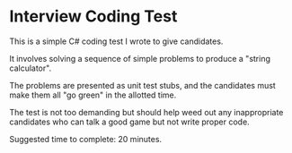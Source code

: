 # Interview Coding Test

This is a simple C# coding test I wrote to give candidates.

It involves solving a sequence of simple problems to produce a "string calculator".

The problems are presented as unit test stubs, and the candidates must make them all "go green" in the allotted time.

The test is not too demanding but should help weed out any inappropriate candidates who can talk a good game but not write proper code.

Suggested time to complete: 20 minutes.